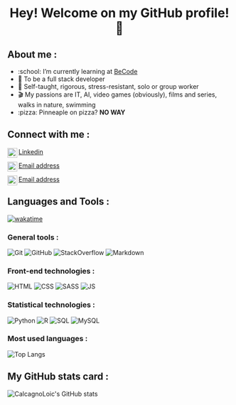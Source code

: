 <h1 align="center">Hey! Welcome on my GitHub profile! 👋</h1>

<h2>About me :</h2>
<ul>
  <li>:school: I’m currently learning at <a href="https://becode.org/fr/apprendre/developpeur-web-junior/">BeCode</a></li>
  <li>🏅 To be a full stack developer</li>
  <li>📒 Self-taught, rigorous, stress-resistant, solo or group worker</li>
  <li>🎬 My passions are IT, AI, video games (obviously), films and series, walks in nature, swimming</li>
  <li>:pizza: Pinneaple on pizza? <strong>NO WAY</strong></li>
</ul>

<h2>Connect with me :</h2>

<img align="left" alt="LinkedIn" width="22px" src="https://upload.wikimedia.org/wikipedia/commons/thumb/c/ca/LinkedIn_logo_initials.png/800px-LinkedIn_logo_initials.png" /> [Linkedin](https://www.linkedin.com/in/loic-calcagno-47b0/)
<br/>

<img align="left" alt="Mail pro gmail" width="22px" src="https://upload.wikimedia.org/wikipedia/commons/0/0b/Logo_Gmail_%282015-2020%29.svg" /> [Email address](mailto:calcagnoloic93@gmail.com)
<br/>

<img align="left" alt="Mail pro hotmail" width="22px" src="https://icon-library.com/images/microsoft-mail-icon/microsoft-mail-icon-14.jpg" /> [Email address](mailto:loic.calcagno@hotmail.com)

<h2>Languages and Tools :</h2> 

[![wakatime](https://wakatime.com/badge/user/feb05b66-4b7c-4873-a9b9-b5c1b0e71806.svg)](https://wakatime.com/@feb05b66-4b7c-4873-a9b9-b5c1b0e71806)

<h3>General tools :</h3>

![Git](https://img.shields.io/badge/Git-E34F26?style=for-the-badge&logo=git&logoColor=white)
![GitHub](https://img.shields.io/badge/GitHub-100000?style=for-the-badge&logo=github&logoColor=white)
![StackOverflow](https://img.shields.io/badge/Stack_Overflow-FE7A16?style=for-the-badge&logo=stack-overflow&logoColor=white)
![Markdown](https://img.shields.io/badge/Markdown-000000?style=for-the-badge&logo=markdown&logoColor=white)

<h3>Front-end technologies :</h3>

![HTML](https://img.shields.io/badge/HTML5-E34F26?style=for-the-badge&logo=html5&logoColor=white)
![CSS](https://img.shields.io/badge/CSS3-1572B6?style=for-the-badge&logo=css3&logoColor=white)
![SASS](https://img.shields.io/badge/Sass-CC6699?style=for-the-badge&logo=sass&logoColor=white)
![JS](https://img.shields.io/badge/JavaScript-F7DF1E?style=for-the-badge&logo=javascript&logoColor=black)

<h3>Statistical technologies :</h3>

![Python](https://img.shields.io/badge/Python-14354C?style=for-the-badge&logo=python&logoColor=white)
![R](https://img.shields.io/badge/R-276DC3?style=for-the-badge&logo=r&logoColor=white)
![SQL](https://img.shields.io/badge/SQLite-07405E?style=for-the-badge&logo=sqlite&logoColor=white)
![MySQL](https://img.shields.io/badge/MySQL-00000F?style=for-the-badge&logo=mysql&logoColor=white)

<h3>Most used languages :</h3>

![Top Langs](https://github-readme-stats.vercel.app/api/top-langs/?username=CalcagnoLoic&layout=compact&theme=cobalt&langs_count=10&hide_title=true&hide_border=true)

<h2>My GitHub stats card :</h2> 

![CalcagnoLoic's GitHub stats](https://github-readme-stats.vercel.app/api?username=CalcagnoLoic&theme=cobalt&hide_border=true&hide_title=true) 
